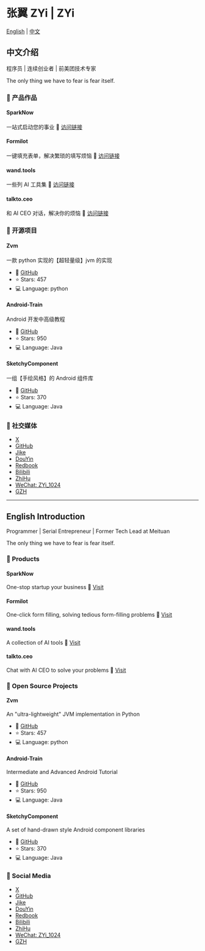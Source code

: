 # 张翼 ZYi | ZYi

[English](#english) | [中文](#chinese)

<h2 id="chinese">中文介绍</h2>

程序员 | 连续创业者 | 前美团技术专家

The only thing we have to fear is fear itself.

### 🚀 产品作品

#### SparkNow
一站式启动您的事业
🔗 [访问链接](https://sparknow.cc)

#### Formilot
一键填充表单，解决繁琐的填写烦恼
🔗 [访问链接](https://formilot.com)

#### wand.tools
一些列 AI 工具集
🔗 [访问链接](https://wand.tools)

#### talkto.ceo
和 AI CEO 对话，解决你的烦恼
🔗 [访问链接](https://talkto.ceo)

### 🌟 开源项目

#### Zvm
一款 python 实现的【超轻量级】jvm 的实现
- 🔗 [GitHub](https://github.com/5A59/Zvm)
- ⭐ Stars: 457
- 💻 Language: python

#### Android-Train
Android 开发中高级教程
- 🔗 [GitHub](https://github.com/5A59/android-training)
- ⭐ Stars: 950
- 💻 Language: Java

#### SketchyComponent
一组【手绘风格】的 Android 组件库
- 🔗 [GitHub](https://github.com/5A59/SketchyComponent)
- ⭐ Stars: 370
- 💻 Language: Java

### 📱 社交媒体

- [X](https://x.com/ZYi1024)
- [GitHub](https://github.com/5A59)
- [Jike](https://okjk.co/WSpo0F)
- [DouYin](https://www.douyin.com/user/MS4wLjABAAAA8sOzBjgFmxp5blm8ZSsfcyagzntlYMfOm0dem3AkSWw)
- [Redbook](https://www.xiaohongshu.com/user/profile/5e5930b60000000001003ab4)
- [Bilibili](https://space.bilibili.com/20667846)
- [ZhiHu](https://www.zhihu.com/people/5a59)
- [WeChat: ZYi_1024]()
- [GZH](https://mp.weixin.qq.com/s/bVQFENOWkPN7EHxtSqBbCA)


---

<h2 id="english">English Introduction</h2>

Programmer | Serial Entrepreneur | Former Tech Lead at Meituan

The only thing we have to fear is fear itself.

### 🚀 Products

#### SparkNow
One-stop startup your business
🔗 [Visit](https://sparknow.cc)

#### Formilot
One-click form filling, solving tedious form-filling problems
🔗 [Visit](https://formilot.com)

#### wand.tools
A collection of AI tools
🔗 [Visit](https://wand.tools)

#### talkto.ceo
Chat with AI CEO to solve your problems
🔗 [Visit](https://talkto.ceo)

### 🌟 Open Source Projects

#### Zvm
An "ultra-lightweight" JVM implementation in Python
- 🔗 [GitHub](https://github.com/5A59/Zvm)
- ⭐ Stars: 457
- 💻 Language: python

#### Android-Train
Intermediate and Advanced Android Tutorial
- 🔗 [GitHub](https://github.com/5A59/android-training)
- ⭐ Stars: 950
- 💻 Language: Java

#### SketchyComponent
A set of hand-drawn style Android component libraries
- 🔗 [GitHub](https://github.com/5A59/SketchyComponent)
- ⭐ Stars: 370
- 💻 Language: Java

### 📱 Social Media

- [X](https://x.com/ZYi1024)
- [GitHub](https://github.com/5A59)
- [Jike](https://okjk.co/WSpo0F)
- [DouYin](https://www.douyin.com/user/MS4wLjABAAAA8sOzBjgFmxp5blm8ZSsfcyagzntlYMfOm0dem3AkSWw)
- [Redbook](https://www.xiaohongshu.com/user/profile/5e5930b60000000001003ab4)
- [Bilibili](https://space.bilibili.com/20667846)
- [ZhiHu](https://www.zhihu.com/people/5a59)
- [WeChat: ZYi_1024]()
- [GZH](https://mp.weixin.qq.com/s/bVQFENOWkPN7EHxtSqBbCA)


